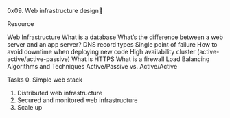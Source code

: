 0x09. Web infrastructure design🫠

Resource

Web Infrastructure
What is a database
What’s the difference between a web server and an app server?
DNS record types
Single point of failure
How to avoid downtime when deploying new code
High availability cluster (active-active/active-passive)
What is HTTPS
What is a firewall
Load Balancing Algorithms and Techniques
Active/Passive vs. Active/Active

Tasks
0. Simple web stack
1. Distributed web infrastructure
2. Secured and monitored web infrastructure
3. Scale up
